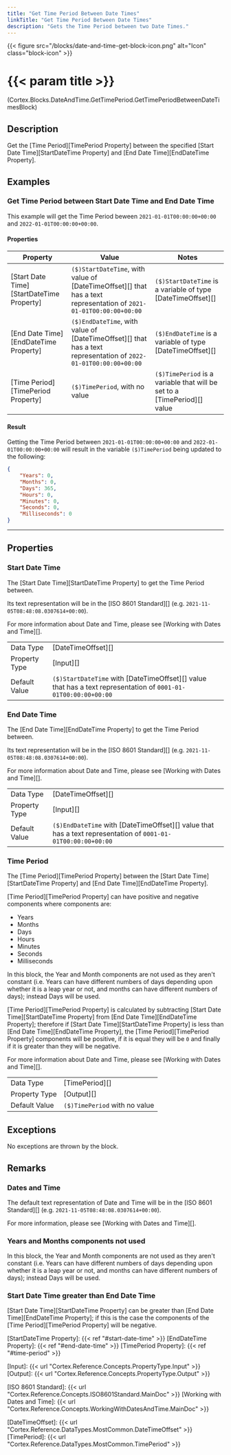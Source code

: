 ```yaml
---
title: "Get Time Period Between Date Times"
linkTitle: "Get Time Period Between Date Times"
description: "Gets the Time Period between two Date Times."
---
```


{{< figure src="/blocks/date-and-time-get-block-icon.png" alt="Icon" class="block-icon" >}}

# {{< param title >}}

<p class="namespace">(Cortex.Blocks.DateAndTime.GetTimePeriod.GetTimePeriodBetweenDateTimesBlock)</p>

## Description

Get the [Time Period][TimePeriod Property] between the specified [Start Date Time][StartDateTime Property] and [End Date Time][EndDateTime Property].

## Examples

### Get Time Period between Start Date Time and End Date Time

This example will get the Time Period beween `2021-01-01T00:00:00+00:00` and `2022-01-01T00:00:00+00:00`.

#### Properties

| Property           | Value                     | Notes                                    |
|--------------------|---------------------------|------------------------------------------|
| [Start Date Time][StartDateTime Property] | `($)StartDateTime`, with value of [DateTimeOffset][] that has a text representation of `2021-01-01T00:00:00+00:00` | `($)StartDateTime` is a variable of type [DateTimeOffset][] |
| [End Date Time][EndDateTime Property] | `($)EndDateTime`, with value of [DateTimeOffset][] that has a text representation of `2022-01-01T00:00:00+00:00` | `($)EndDateTime` is a variable of type [DateTimeOffset][] |
| [Time Period][TimePeriod Property] | `($)TimePeriod`, with no value | `($)TimePeriod` is a variable that will be set to a [TimePeriod][] value |

#### Result

Getting the Time Period between `2021-01-01T00:00:00+00:00` and `2022-01-01T00:00:00+00:00` will result in the variable `($)TimePeriod` being updated to the following:

```json
{
    "Years": 0, 
    "Months": 0, 
    "Days": 365, 
    "Hours": 0, 
    "Minutes": 0, 
    "Seconds": 0, 
    "Milliseconds": 0
}
```

***

## Properties

### Start Date Time

The [Start Date Time][StartDateTime Property] to get the Time Period between.

Its text representation will be in the [ISO 8601 Standard][] (e.g. `2021-11-05T08:48:08.0307614+00:00`).

For more information about Date and Time, please see [Working with Dates and Time][].

| | |
|--------------------|---------------------------|
| Data Type | [DateTimeOffset][] |
| Property Type | [Input][] |
| Default Value | `($)StartDateTime` with [DateTimeOffset][] value that has a text representation of `0001-01-01T00:00:00+00:00`|

### End Date Time

The [End Date Time][EndDateTime Property] to get the Time Period between.

Its text representation will be in the [ISO 8601 Standard][] (e.g. `2021-11-05T08:48:08.0307614+00:00`).

For more information about Date and Time, please see [Working with Dates and Time][].

| | |
|--------------------|---------------------------|
| Data Type | [DateTimeOffset][] |
| Property Type | [Input][] |
| Default Value | `($)EndDateTime` with [DateTimeOffset][] value that has a text representation of `0001-01-01T00:00:00+00:00`|

### Time Period

The [Time Period][TimePeriod Property] between the [Start Date Time][StartDateTime Property] and [End Date Time][EndDateTime Property].

[Time Period][TimePeriod Property] can have positive and negative components where components are:

* Years
* Months
* Days
* Hours
* Minutes
* Seconds
* Milliseconds

In this block, the Year and Month components are not used as they aren't constant (i.e. Years can have different numbers of days depending upon whether it is a leap year or not, and months can have different numbers of days); instead Days will be used.

[Time Period][TimePeriod Property] is calculated by subtracting [Start Date Time][StartDateTime Property] from [End Date Time][EndDateTime Property]; therefore if [Start Date Time][StartDateTime Property] is less than [End Date Time][EndDateTime Property], the [Time Period][TimePeriod Property] components will be positive, if it is equal they will be `0` and finally if it is greater than they will be negative.

For more information about Date and Time, please see [Working with Dates and Time][].

| | |
|--------------------|---------------------------|
| Data Type | [TimePeriod][] |
| Property Type | [Output][] |
| Default Value | `($)TimePeriod` with no value |

## Exceptions

No exceptions are thrown by the block.

## Remarks

### Dates and Time

The default text representation of Date and Time will be in the [ISO 8601 Standard][] (e.g. `2021-11-05T08:48:08.0307614+00:00`).

For more information, please see [Working with Dates and Time][].

### Years and Months components not used

In this block, the Year and Month components are not used as they aren't constant (i.e. Years can have different numbers of days depending upon whether it is a leap year or not, and months can have different numbers of days); instead Days will be used.

### Start Date Time greater than End Date Time

[Start Date Time][StartDateTime Property] can be greater than [End Date Time][EndDateTime Property]; if this is the case the components of the [Time Period][TimePeriod Property] will be negative.

[StartDateTime Property]: {{< ref "#start-date-time" >}}
[EndDateTime Property]: {{< ref "#end-date-time" >}}
[TimePeriod Property]: {{< ref "#time-period" >}}

[Input]: {{< url "Cortex.Reference.Concepts.PropertyType.Input" >}}
[Output]: {{< url "Cortex.Reference.Concepts.PropertyType.Output" >}}

[ISO 8601 Standard]: {{< url "Cortex.Reference.Concepts.ISO8601Standard.MainDoc" >}}
[Working with Dates and Time]: {{< url "Cortex.Reference.Concepts.WorkingWithDatesAndTime.MainDoc" >}}

[DateTimeOffset]: {{< url "Cortex.Reference.DataTypes.MostCommon.DateTimeOffset" >}}
[TimePeriod]: {{< url "Cortex.Reference.DataTypes.MostCommon.TimePeriod" >}}
